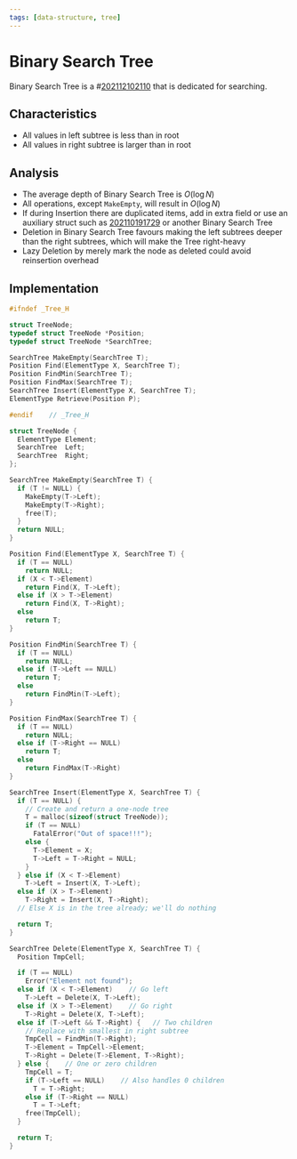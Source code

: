 ```yaml
---
tags: [data-structure, tree]
---
```


# Binary Search Tree

Binary Search Tree is a #[202112102110](202112102110.md) that is dedicated for searching.

## Characteristics

- All values in left subtree is less than in root
- All values in right subtree is larger than in root

## Analysis

- The average depth of Binary Search Tree is $O(\log N)$
- All operations, except `MakeEmpty`, will result in $O(\log N)$
- If during Insertion there are duplicated items, add in extra field or use an
  auxiliary struct such as [202110191729](202110191729.md) or another Binary Search Tree
- Deletion in Binary Search Tree favours making the left subtrees deeper than
  the right subtrees, which will make the Tree right-heavy
- Lazy Deletion by merely mark the node as deleted could avoid reinsertion
  overhead

## Implementation
```c
#ifndef _Tree_H

struct TreeNode;
typedef struct TreeNode *Position;
typedef struct TreeNode *SearchTree;

SearchTree MakeEmpty(SearchTree T);
Position Find(ElementType X, SearchTree T);
Position FindMin(SearchTree T);
Position FindMax(SearchTree T);
SearchTree Insert(ElementType X, SearchTree T);
ElementType Retrieve(Position P);

#endif    // _Tree_H
```

```c
struct TreeNode {
  ElementType Element;
  SearchTree  Left;
  SearchTree  Right;
};

SearchTree MakeEmpty(SearchTree T) {
  if (T != NULL) {
    MakeEmpty(T->Left);
    MakeEmpty(T->Right);
    free(T);
  }
  return NULL;
}

Position Find(ElementType X, SearchTree T) {
  if (T == NULL)
    return NULL;
  if (X < T->Element)
    return Find(X, T->Left);
  else if (X > T->Element)
    return Find(X, T->Right);
  else
    return T;
}

Position FindMin(SearchTree T) {
  if (T == NULL)
    return NULL;
  else if (T->Left == NULL)
    return T;
  else
    return FindMin(T->Left);
}

Position FindMax(SearchTree T) {
  if (T == NULL)
    return NULL;
  else if (T->Right == NULL)
    return T;
  else
    return FindMax(T->Right)
}

SearchTree Insert(ElementType X, SearchTree T) {
  if (T == NULL) {
    // Create and return a one-node tree
    T = malloc(sizeof(struct TreeNode));
    if (T == NULL)
      FatalError("Out of space!!!");
    else {
      T->Element = X;
      T->Left = T->Right = NULL;
    }
  } else if (X < T->Element)
    T->Left = Insert(X, T->Left);
  else if (X > T->Element)
    T->Right = Insert(X, T->Right);
  // Else X is in the tree already; we'll do nothing

  return T;
}

SearchTree Delete(ElementType X, SearchTree T) {
  Position TmpCell;

  if (T == NULL)
    Error("Element not found");
  else if (X < T->Element)    // Go left
    T->Left = Delete(X, T->Left);
  else if (X > T->Element)    // Go right
    T->Right = Delete(X, T->Left);
  else if (T->Left && T->Right) {   // Two children
    // Replace with smallest in right subtree
    TmpCell = FindMin(T->Right);
    T->Element = TmpCell->Element;
    T->Right = Delete(T->Element, T->Right);
  } else {    // One or zero children
    TmpCell = T;
    if (T->Left == NULL)    // Also handles 0 children
      T = T->Right;
    else if (T->Right == NULL)
      T = T->Left;
    free(TmpCell);
  }

  return T;
}
```
